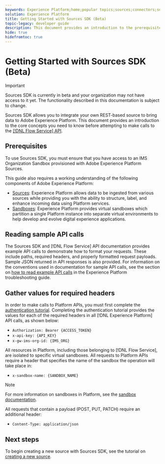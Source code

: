```yaml
---
keywords: Experience Platform;home;popular topics;sources;connectors;source connectors;sources sdk;sdk;SDK
solution: Experience Platform
title: Getting Started with Sources SDK (Beta)
topic-legacy: developer guide
description: This document provides an introduction to the prerequisite information you need to know before attempting to create a new source using Sources SDK.
hide: true
hidefromtoc: true
---
```

# Getting Started with Sources SDK (Beta)

>[!IMPORTANT]
>
>Sources SDK is currently in beta and your organization may not have access to it yet. The functionality described in this documentation is subject to change.

Sources SDK allows you to integrate your own REST-based source to bring data to Adobe Experience Platform. This document provides an introduction to the core concepts you need to know before attempting to make calls to the [[!DNL Flow Service] API](https://www.adobe.io/apis/experienceplatform/home/api-reference.html#!acpdr/swagger-specs/flow-service.yaml).

## Prerequisites

To use Sources SDK, you must ensure that you have access to an IMS Organization Sandbox provisioned with Adobe Experience Platform Sources.

This guide also requires a working understanding of the following components of Adobe Experience Platform:

* [Sources](../../home.md): Experience Platform allows data to be ingested from various sources while providing you with the ability to structure, label, and enhance incoming data using Platform services.
* [Sandboxes](../../../sandboxes/home.md): Experience Platform provides virtual sandboxes which partition a single Platform instance into separate virtual environments to help develop and evolve digital experience applications.

## Reading sample API calls

The Sources SDK and [!DNL Flow Service] API documentation provides example API calls to demonstrate how to format your requests. These include paths, required headers, and properly formatted request payloads. Sample JSON returned in API responses is also provided. For information on the conventions used in documentation for sample API calls, see the section on [how to read example API calls](../../../landing/troubleshooting.md#how-do-i-format-an-api-request) in the Experience Platform troubleshooting guide.

## Gather values for required headers

In order to make calls to Platform APIs, you must first complete the [authentication tutorial](https://www.adobe.com/go/platform-api-authentication-en). Completing the authentication tutorial provides the values for each of the required headers in all [!DNL Experience Platform] API calls, as shown below:

* `Authorization: Bearer {ACCESS_TOKEN}`
* `x-api-key: {API_KEY}`
* `x-gw-ims-org-id: {IMS_ORG}`

All resources in Platform, including those belonging to [!DNL Flow Service], are isolated to specific virtual sandboxes. All requests to Platform APIs require a header that specifies the name of the sandbox the operation will take place in:

* `x-sandbox-name: {SANDBOX_NAME}`

>[!NOTE]
>
>For more information on sandboxes in Platform, see the [sandbox documentation](../../../sandboxes/home.md). 

All requests that contain a payload (POST, PUT, PATCH) require an additional header:

* `Content-Type: application/json`

## Next steps

To begin creating a new source with Sources SDK, see the tutorial on [creating a new source](./create.md).